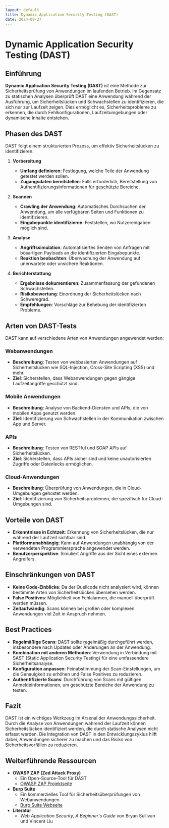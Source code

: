 ```yaml
---
layout: default
title: Dynamic Application Security Testing (DAST)
date: 2024-09-27
---
```


# Dynamic Application Security Testing (DAST)

## Einführung

<!-- TODO: link to "statische Analysen" -->

**Dynamic Application Security Testing (DAST)** ist eine Methode zur Sicherheitsprüfung von Anwendungen im laufenden Betrieb. Im Gegensatz zu statischen Analysen überprüft DAST eine Anwendung während der Ausführung, um Sicherheitslücken und Schwachstellen zu identifizieren, die sich nur zur Laufzeit zeigen. Dies ermöglicht es, Sicherheitsprobleme zu erkennen, die durch Fehlkonfigurationen, Laufzeitumgebungen oder dynamische Inhalte entstehen.

## Phasen des DAST

DAST folgt einem strukturierten Prozess, um effektiv Sicherheitslücken zu identifizieren:

1. **Vorbereitung**
   - **Umfang definieren**: Festlegung, welche Teile der Anwendung getestet werden sollen.
   - **Zugangsdaten bereitstellen**: Falls erforderlich, Bereitstellung von Authentifizierungsinformationen für geschützte Bereiche.

2. **Scannen**
   - **Crawling der Anwendung**: Automatisches Durchsuchen der Anwendung, um alle verfügbaren Seiten und Funktionen zu identifizieren.
   - **Eingabepunkte identifizieren**: Feststellen, wo Nutzereingaben möglich sind.

3. **Analyse**
   - **Angriffssimulation**: Automatisiertes Senden von Anfragen mit bösartigen Payloads an die identifizierten Eingabepunkte.
   - **Reaktion beobachten**: Überwachung der Anwendung auf unerwartete oder unsichere Reaktionen.

4. **Berichterstattung**
   - **Ergebnisse dokumentieren**: Zusammenfassung der gefundenen Schwachstellen.
   - **Risikobewertung**: Einordnung der Sicherheitslücken nach Schweregrad.
   - **Empfehlungen**: Vorschläge zur Behebung der identifizierten Probleme.

## Arten von DAST-Tests

DAST kann auf verschiedene Arten von Anwendungen angewendet werden:

### Webanwendungen

- **Beschreibung**: Testen von webbasierten Anwendungen auf Sicherheitslücken wie SQL-Injection, Cross-Site Scripting (XSS) und mehr.
- **Ziel**: Sicherstellen, dass Webanwendungen gegen gängige Laufzeitangriffe geschützt sind.

### Mobile Anwendungen

- **Beschreibung**: Analyse von Backend-Diensten und APIs, die von mobilen Apps genutzt werden.
- **Ziel**: Identifizierung von Schwachstellen in der Kommunikation zwischen App und Server.

### APIs

- **Beschreibung**: Testen von RESTful und SOAP APIs auf Sicherheitslücken.
- **Ziel**: Sicherstellen, dass APIs sicher sind und keine unautorisierten Zugriffe oder Datenlecks ermöglichen.

### Cloud-Anwendungen

- **Beschreibung**: Überprüfung von Anwendungen, die in Cloud-Umgebungen gehostet werden.
- **Ziel**: Identifizierung von Sicherheitsproblemen, die spezifisch für Cloud-Umgebungen sind.

## Vorteile von DAST

- **Erkenntnisse in Echtzeit**: Erkennung von Sicherheitslücken, die nur während der Laufzeit sichtbar sind.
- **Plattformunabhängig**: Kann auf Anwendungen unabhängig von der verwendeten Programmiersprache angewendet werden.
- **Benutzerperspektive**: Simuliert Angriffe aus der Sicht eines externen Angreifers.

## Einschränkungen von DAST

- **Keine Code-Einblicke**: Da der Quellcode nicht analysiert wird, können bestimmte Arten von Sicherheitslücken übersehen werden.
- **False Positives**: Möglichkeit von Fehlalarmen, die manuell überprüft werden müssen.
- **Zeitaufwändig**: Scans können bei großen oder komplexen Anwendungen viel Zeit in Anspruch nehmen.

## Best Practices

- **Regelmäßige Scans**: DAST sollte regelmäßig durchgeführt werden, insbesondere nach Updates oder Änderungen an der Anwendung.
- **Kombination mit anderen Methoden**: Verwendung in Verbindung mit SAST (Static Application Security Testing) für eine umfassendere Sicherheitsanalyse.
- **Konfiguration anpassen**: Feinabstimmung der Scan-Einstellungen, um die Genauigkeit zu erhöhen und False Positives zu reduzieren.
- **Authentifizierte Scans**: Durchführung von Scans mit gültigen Anmeldeinformationen, um geschützte Bereiche der Anwendung zu testen.

## Fazit

DAST ist ein wichtiges Werkzeug im Arsenal der Anwendungssicherheit. Durch die Analyse von Anwendungen während der Laufzeit können Sicherheitslücken identifiziert werden, die durch statische Analysen nicht erfasst werden. Die Integration von DAST in den Entwicklungszyklus hilft dabei, Anwendungen sicherer zu machen und das Risiko von Sicherheitsvorfällen zu reduzieren.

## Weiterführende Ressourcen

- **OWASP ZAP (Zed Attack Proxy)**
  - Ein Open-Source-Tool für DAST
  - [OWASP ZAP Projektseite](https://www.zaproxy.org/)
- **Burp Suite**
  - Ein kommerzielles Tool für Sicherheitsüberprüfungen von Webanwendungen
  - [Burp Suite Webseite](https://portswigger.net/burp)
- **Literatur**
  - *Web Application Security, A Beginner's Guide* von Bryan Sullivan und Vincent Liu
